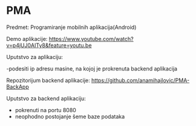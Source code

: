 # PMA
Predmet: Programiranje mobilnih aplikacija(Android)

Demo aplikacije: https://www.youtube.com/watch?v=p4jUJ0AITy8&feature=youtu.be

Uputstvo za aplikaciju:

   -podesiti ip adresu masine, na kojoj je prokrenuta backend aplikacija

Repozitorijum backend aplikacije: https://github.com/anamihajlovic/PMA-BackApp

Uputstvo za backend aplikaciju:

  - pokrenuti na portu 8080
  - neophodno postojanje šeme baze podataka


